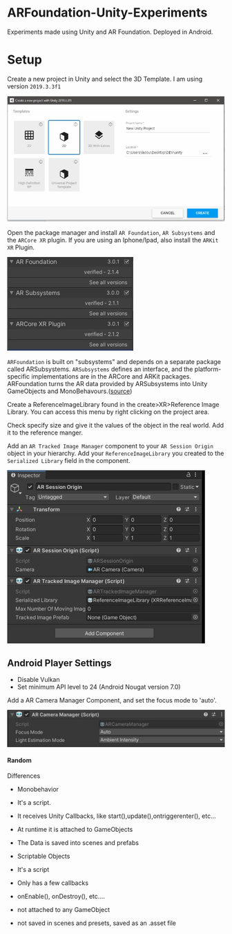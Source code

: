 # ARFoundation-Unity-Experiments
Experiments made using Unity and AR Foundation. Deployed in Android.

# Setup

Create a new project in Unity and select the 3D Template. I am using version `2019.3.3f1`

![setupImages/setupTamplate.JPG](setupImages/setupTemplate.JPG)

Open the package manager and install `AR Foundation`, `AR Subsystems` and the `ARCore XR` plugin. If you are using an Iphone/Ipad, also install the `ARKit XR` Plugin.

![setupImages/setupPackages.JPG](setupImages/setupPackages.JPG)

`ARFoundation` is built on "subsystems" and depends on a separate package called ARSubsystems. `ARSubsystems` defines an interface, and the platform-specific implementations are in the ARCore and ARKit packages. ARFoundation turns the AR data provided by ARSubsystems into Unity GameObjects and MonoBehavours.([source](https://github.com/Unity-Technologies/arfoundation-samples))

Create a ReferenceImageLibrary found in the create>XR>Reference Image Library. You can access this menu by right clicking on the project area.

Check specify size and give it the values of the object in the real world. Add it to the reference manger.

Add an `AR Tracked Image Manager` component to your `AR Session Origin` object in your hierarchy. Add your `ReferenceImageLibrary` you created to the `Serialized Library` field in the component.

![setupImages/setupimageLibrary.JPG](setupImages/setupimageLibrary.JPG)

## Android Player Settings 

- Disable Vulkan
- Set minimum API level to 24 (Android Nougat version 7.0)

Add a AR Camera Manager Component, and set the focus mode to 'auto'.

![setupImages/setupCameraFocus.JPG](setupImages/setupCameraFocus.JPG)

#### Random

Differences

- Monobehavior

- It's a script.
- It receives Unity Callbacks, like start(),update(),ontriggerenter(), etc...
- At runtime it is attached to GameObjects
- The Data is saved into scenes and prefabs

- Scriptable Objects
  
- It's a script
- Only has a few callbacks
- onEnable(), onDestroy(), etc....
- not attached to any GameObject
- not saved in scenes and presets, saved as an .asset file

